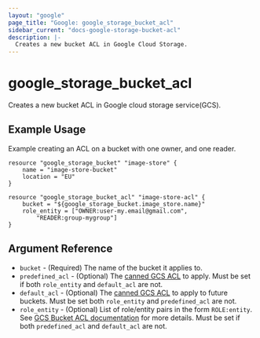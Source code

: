 ```yaml
---
layout: "google"
page_title: "Google: google_storage_bucket_acl"
sidebar_current: "docs-google-storage-bucket-acl"
description: |-
  Creates a new bucket ACL in Google Cloud Storage.
---
```


# google\_storage\_bucket\_acl

Creates a new bucket ACL in Google cloud storage service(GCS).

## Example Usage

Example creating an ACL on a bucket with one owner, and one reader.

```
resource "google_storage_bucket" "image-store" {
	name = "image-store-bucket"
	location = "EU"
}

resource "google_storage_bucket_acl" "image-store-acl" {
    bucket = "${google_storage_bucket.image_store.name}"
    role_entity = ["OWNER:user-my.email@gmail.com",
        "READER:group-mygroup"]
}

```

## Argument Reference

* `bucket` - (Required) The name of the bucket it applies to.
* `predefined_acl` - (Optional) The [canned GCS ACL](https://cloud.google.com/storage/docs/access-control#predefined-acl) to apply. Must be set if both `role_entity` and `default_acl` are not.
* `default_acl` - (Optional) The [canned GCS ACL](https://cloud.google.com/storage/docs/access-control#predefined-acl) to apply to future buckets. Must be set both `role_entity` and `predefined_acl` are not.
* `role_entity` - (Optional) List of role/entity pairs in the form `ROLE:entity`. See [GCS Bucket ACL documentation](https://cloud.google.com/storage/docs/json_api/v1/bucketAccessControls)  for more details. Must be set if both `predefined_acl` and `default_acl` are not.
